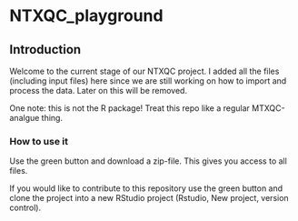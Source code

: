 # NTXQC_playground

## Introduction

Welcome to the current stage of our NTXQC project. I added all the files (including input files)
here since we are still working on how to import and process the data. 
Later on this will be removed.

One note: this is not the R package! Treat this repo like a regular MTXQC-analgue thing. 

### How to use it

Use the green button and download a zip-file. This gives you access to all files. 

If you would like to contribute to this repository use the green button and clone
the project into a new RStudio project (Rstudio, New project, version control).

